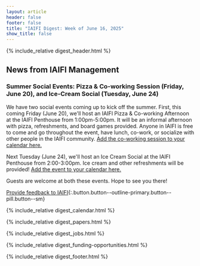 ```yaml
---
layout: article
header: false
footer: false
title: "IAIFI Digest: Week of June 16, 2025"
show_title: false
--- 
```


{% include_relative digest_header.html %}

## News from IAIFI Management

### Summer Social Events: Pizza & Co-working Session (Friday, June 20), and Ice-Cream Social (Tuesday, June 24)

We have two social events coming up to kick off the summer. First, this coming Friday (June 20), we'll host an IAIFI Pizza & Co-working Afternoon at the IAIFI Penthouse from 1:00pm-5:00pm. It will be an informal afternoon with pizza, refreshments, and board games provided. Anyone in IAIFI is free to come and go throughout the event, have lunch, co-work, or socialize with other people in the IAIFI community. [Add the co-working session to your calendar here.](https://calendar.google.com/calendar/event?action=TEMPLATE&tmeid=MjA0cGc2bW1xNzkwZWtnN3Z0OGVrOGs0cmcgcDcxb2tybHAxZWJvazFpMjdtc2gzZm9kdThAZw&tmsrc=p71okrlp1ebok1i27msh3fodu8%40group.calendar.google.com)

Next Tuesday (June 24), we'll host an Ice Cream Social at the IAIFI Penthouse from 2:00-3:00pm. Ice cream and other refreshments will be provided! [Add the event to your calendar here.](https://calendar.google.com/calendar/event?action=TEMPLATE&tmeid=MzQ3cjByMDI3cXEwNjliaGRjNHVnNzEyaWxfMjAyNTA2MTBUMTgwMDAwWiBwNzFva3JscDFlYm9rMWkyN21zaDNmb2R1OEBn&tmsrc=p71okrlp1ebok1i27msh3fodu8%40group.calendar.google.com)

Guests are welcome at both these events. Hope to see you there!

[Provide feedback to IAIFI](https://forms.gle/hk2mrqjaLY8nCZrE6){:.button.button--outline-primary.button--pill.button--sm}

{% include_relative digest_calendar.html %}

{% include_relative digest_papers.html %}
 
{% include_relative digest_jobs.html %}

{% include_relative digest_funding-opportunities.html %}

{% include_relative digest_footer.html %}
